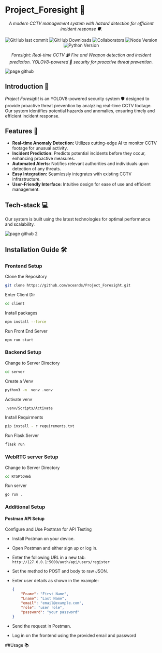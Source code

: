 # Project_Foresight 🚀

<div align="center">

_A modern CCTV management system with hazard detection for efficient incident response 🛡️._

![GitHub last commit](https://img.shields.io/github/last-commit/oceands/Project_Foresight)
![GitHub Downloads](https://img.shields.io/github/downloads/oceands/Project_Foresight/total.svg)
![Collaborators](https://img.shields.io/badge/collaborators-5-blue)
![Node Version](https://img.shields.io/badge/node_version-v18.16.1-red)
![Python Version](https://img.shields.io/badge/python_version-v3.11.4-purple)

_Foresight: Real-time CCTV 📹 Fire and Weapon detection and incident prediction. YOLOV8-powered 🧠 security for proactive threat prevention._

</div>

![page github](https://github.com/oceands/Project_Foresight/assets/94485584/f047fe12-1401-496e-81a9-6f0ba44e4e5f)


## Introduction 🌟
_Project Foresight_ is an YOLOV8-powered security system 🛡️ designed to provide proactive threat prevention by analyzing real-time CCTV footage. Our system identifies potential hazards and anomalies, ensuring timely and efficient incident response.

## Features 🚀
- **Real-time Anomaly Detection:** Utilizes cutting-edge AI to monitor CCTV footage for unusual activity.
- **Incident Prediction:** Predicts potential incidents before they occur, enhancing proactive measures.
- **Automated Alerts:** Notifies relevant authorities and individuals upon detection of any threats.
- **Easy Integration:** Seamlessly integrates with existing CCTV infrastructure.
- **User-Friendly Interface:** Intuitive design for ease of use and efficient management.

## Tech-stack 💻
Our system is built using the latest technologies for optimal performance and scalability.

![page github 2](https://github.com/oceands/Project_Foresight/assets/94485584/c04d9c56-9242-4223-8c19-674ec8026358)

## Installation Guide 🛠️

### Frontend Setup
Clone the Repository
```sh
git clone https://github.com/oceands/Project_Foresight.git
```
Enter Client Dir
```sh
cd client
```
Install packages
```sh
npm install --force
```
Run Front End Server 
```sh
npm run start
```


### Backend Setup
Change to Server Directory
```sh
cd server
```
Create a Venv
```sh
python3 -m  venv .venv
```
Activate venv
```sh
.venv/Scripts/Activate
```
Install Requirments
```sh
pip install - r requirements.txt
```
Run Flask Server
```sh
flask run
```
### WebRTC server Setup
Change to Server Directory
```sh
cd RTSPtoWeb
```
Run server
```sh
go run .
```

### Additional Setup

#### Postman API Setup
Configure and Use Postman for API Testing
- Install Postman on your device.
- Open Postman and either sign up or log in.
- Enter the following URL in a new tab: `http://127.0.0.1:5000/auth/api/users/register`
- Set the method to POST and body to raw JSON.
- Enter user details as shown in the example:

  ```json
  {
      "Fname": "First Name",
      "Lname": "Last Name",
      "email": "email@example.com",
      "role": "user role",
      "password": "your password"
  }
  ```

- Send the request in Postman.
- Log in on the frontend using the provided email and password

##Usage 📚


